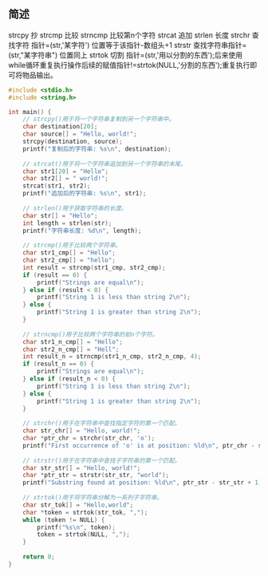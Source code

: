 
## 简述
strcpy 抄
strcmp 比较
strncmp 比较第n个字符
strcat 追加
strlen 长度
strchr 查找字符 指针=(str,'某字符') 位置等于该指针-数组头+1
strstr 查找字符串指针=(str,"某字符串") 位置同上
strtok 切割 指针=(str,'用以分割的东西');后来使用while循环重复执行操作后续的赋值指针!=strtok(NULL,'分割的东西');重复执行即可将物品输出。

```c
#include <stdio.h>
#include <string.h>

int main() {
    // strcpy()用于将一个字符串复制到另一个字符串中。
    char destination[20];
    char source[] = "Hello, world!";
    strcpy(destination, source);
    printf("复制后的字符串: %s\n", destination);
    
    // strcat()用于将一个字符串追加到另一个字符串的末尾。
    char str1[20] = "Hello";
    char str2[] = " world!";
    strcat(str1, str2);
    printf("追加后的字符串: %s\n", str1);
    
    // strlen()用于获取字符串的长度。
    char str[] = "Hello";
    int length = strlen(str);
    printf("字符串长度: %d\n", length);
    
    // strcmp()用于比较两个字符串。
    char str1_cmp[] = "Hello";
    char str2_cmp[] = "hello";
    int result = strcmp(str1_cmp, str2_cmp);
    if (result == 0) {
        printf("Strings are equal\n");
    } else if (result < 0) {
        printf("String 1 is less than string 2\n");
    } else {
        printf("String 1 is greater than string 2\n");
    }
    
    // strncmp()用于比较两个字符串的前n个字符。
    char str1_n_cmp[] = "Hello";
    char str2_n_cmp[] = "Hell";
    int result_n = strncmp(str1_n_cmp, str2_n_cmp, 4);
    if (result_n == 0) {
        printf("Strings are equal\n");
    } else if (result_n < 0) {
        printf("String 1 is less than string 2\n");
    } else {
        printf("String 1 is greater than string 2\n");
    }
    
    // strchr()用于在字符串中查找指定字符的第一个匹配。
    char str_chr[] = "Hello, world!";
    char *ptr_chr = strchr(str_chr, 'o');
    printf("First occurrence of 'o' is at position: %ld\n", ptr_chr - str_chr + 1);
    
    // strstr()用于在字符串中查找子字符串的第一个匹配。
    char str_str[] = "Hello, world!";
    char *ptr_str = strstr(str_str, "world");
    printf("Substring found at position: %ld\n", ptr_str - str_str + 1);
    
    // strtok()用于将字符串分解为一系列子字符串。
    char str_tok[] = "Hello,world";
    char *token = strtok(str_tok, ",");
    while (token != NULL) {
        printf("%s\n", token);
        token = strtok(NULL, ",");
    }
    
    return 0;
}
```
<!--stackedit_data:
eyJoaXN0b3J5IjpbLTE4MjU1OTk1MiwzMzE1MzU4MTcsMjA5ND
MwODMwMSwxOTAxNzk4OTQsMzc2ODU2NjQwLDE5Mzk1NzU5MDhd
fQ==
-->